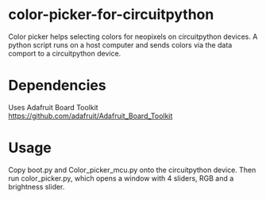 # color-picker-for-circuitpython
Color picker helps selecting colors for neopixels on circuitpython devices. A python script runs on a host computer and sends colors via the data comport to a circuitpython device.
# Dependencies
Uses Adafruit Board Toolkit
https://github.com/adafruit/Adafruit_Board_Toolkit

# Usage
Copy boot.py and Color_picker_mcu.py onto the circuitpython device. Then run color_picker.py, which opens a window with 4 sliders, RGB and a brightness slider.